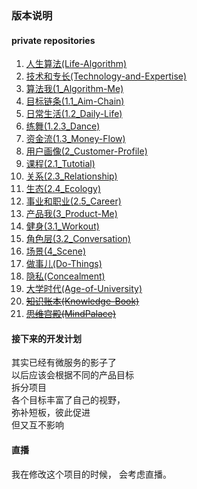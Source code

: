 ### 版本说明
#### private repositories
1. [人生算法(Life-Algorithm)](https://github.com/xieqiupeng/Life-Algorithm)
1. [技术和专长(Technology-and-Expertise)](https://github.com/xieqiupeng/Technology-and-Expertise)
1. [算法我(1_Algorithm-Me)](https://github.com/xieqiupeng/1_Algorithm-Me)
1. [目标链条(1.1_Aim-Chain)](https://github.com/xieqiupeng/1.1_Aim-Chain)
1. [日常生活(1.2_Daily-Life)](https://github.com/xieqiupeng/1.2_Daily-Life)
1. [练舞(1.2.3_Dance)](https://github.com/xieqiupeng/1_Algorithm-Me)
1. [资金流(1.3_Money-Flow)](https://github.com/xieqiupeng/1.3_Money-Flow)
1. [用户画像(2_Customer-Profile)](https://github.com/xieqiupeng/2_Customer-Profile)
1. [课程(2.1_Tutotial)](https://github.com/xieqiupeng/2.1_Tutotial)
1. [关系(2.3_Relationship)](https://github.com/xieqiupeng/2.3_Relationship)
1. [生态(2.4_Ecology)](https://github.com/xieqiupeng/2.4_Ecology)
1. [事业和职业(2.5_Career)](https://github.com/xieqiupeng/2.5_Career)
1. [产品我(3_Product-Me)](https://github.com/xieqiupeng/3_Product-Me)
1. [健身(3.1_Workout)](https://github.com/xieqiupeng/Workout)
1. [角色层(3.2_Conversation)](https://github.com/xieqiupeng/Workout)
1. [场景(4_Scene)](https://github.com/xieqiupeng/4_Scene)
1. [做事儿(Do-Things)](https://github.com/xieqiupeng/Concealment)
1. [隐私(Concealment)](https://github.com/xieqiupeng/Concealment)
1. [大学时代(Age-of-University)](https://github.com/xieqiupeng/Age-of-University)
1. [~~知识账本(Knowledge-Book)~~](https://github.com/xieqiupeng/Knowledge-Book)
1. [~~思维宫殿(MindPalace)~~](https://github.com/xieqiupeng)

#### 接下来的开发计划
其实已经有微服务的影子了  
以后应该会根据不同的产品目标  
拆分项目  
各个目标丰富了自己的视野，  
弥补短板，彼此促进  
但又互不影响  

#### 直播
我在修改这个项目的时候，
会考虑直播。

